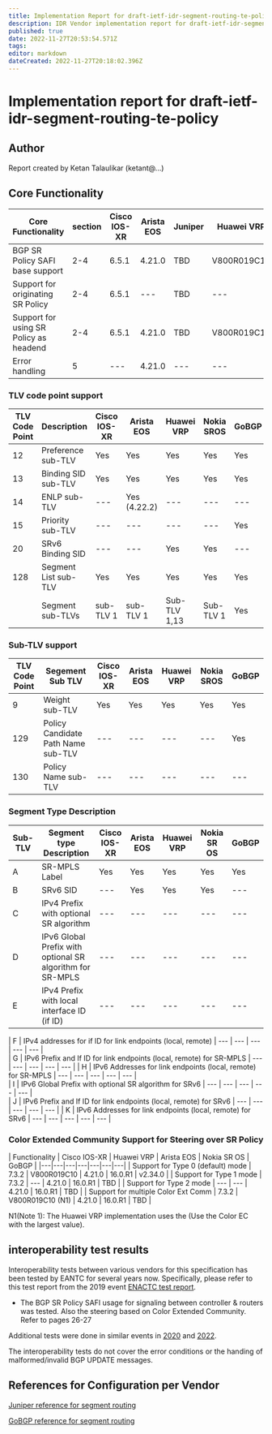 ```yaml
---
title: Implementation Report for draft-ietf-idr-segment-routing-te-policy 
description: IDR Vendor implementation report for draft-ietf-idr-segment-routing-te-policy
published: true
date: 2022-11-27T20:53:54.571Z
tags: 
editor: markdown
dateCreated: 2022-11-27T20:18:02.396Z
---
```


# Implementation report for draft-ietf-idr-segment-routing-te-policy

## Author
Report created by Ketan Talaulikar (ketant@…)

## Core Functionality 

| Core Functionality | section |	Cisco IOS-XR | Arista EOS |	Juniper |	Huawei VRP	| Nokia SROS |	GoBGP | 
|---|---|---|---|---|---|---|---|
|BGP SR Policy SAFI base support | 2-4 | 6.5.1 |	4.21.0 | TBD | V800R019C10 |	16.0.R1 |	v2.34.0 |
|Support for originating SR Policy | 2-4 | 6.5.1 | ---   | TBD	|  ---       |	16.0.R1 |	v2.34.0 | 
| Support for using SR Policy as headend |	2-4	| 6.5.1 |	4.21.0 | TBD |	V800R019C10 |	16.0.R1 |	TBD |
| Error handling |	5	 | --- | 4.21.0 | --- | --- | --- | --- | 			

### TLV code point support 

| TLV Code Point |	Description	 | Cisco IOS-XR | 	Arista EOS | Huawei VRP |	Nokia SROS | GoBGP | 
|---|---|---|---|---|---|---|
| 12	| Preference sub-TLV   | Yes | Yes          | Yes | Yes | Yes |
| 13	| Binding SID sub-TLV	 | Yes | Yes          | Yes | Yes | Yes |
| 14  |	ENLP sub-TLV	       | --- | Yes (4.22.2) | --- | --- | --- |
| 15	| Priority sub-TLV	   | --- | ---          | --- | --- | Yes |
| 20	| SRv6 Binding SID	   | --- | ---          | Yes | Yes | --- |
| 128 |	Segment List sub-TLV | Yes | Yes	        | Yes	| Yes	| Yes |
|     | Segment sub-TLVs	   | sub-TLV 1 | sub-TLV 1 | Sub-TLV 1,13 |	Sub-TLV 1 | 	Yes | 

### Sub-TLV support 

| TLV Code Point |	Segement Sub TLV	 | Cisco IOS-XR | 	Arista EOS | Huawei VRP |	Nokia SROS | GoBGP | 
|---|---|---|---|---|---|---|
|   9  |	Weight sub-TLV                    | Yes | Yes | Yes | Yes |	Yes |
| 129	 | Policy Candidate Path Name sub-TLV |	--- | --- |	--- | --- |	Yes |
| 130  | Policy Name sub-TLV	              | --- | --- | --- | --- | --- |

### Segment Type Description 

| Sub-TLV |	Segment type Description | Cisco IOS-XR |	Arista EOS |	Huawei VRP | Nokia SR OS | GoBGP |
|---|---|---|---|---|---|---|
| A  | SR-MPLS Label  | Yes | Yes | Yes | Yes |	Yes | 
| B	 | SRv6 SID	      | --- | Yes | Yes | Yes | 	--- | 
| C	 | IPv4 Prefix with optional SR algorithm	 | --- | --- | --- | --- | --- |		
| D	 | IPv6 Global Prefix with optional SR algorithm for SR-MPLS	| --- | --- | --- | --- | --- |		
| E	 | IPv4 Prefix with local interface ID (if ID) | --- | --- | --- | --- | --- |

| F	 | IPv4 addresses for if ID for link endpoints (local, remote)  | --- | --- | --- | --- | --- |		
| G	 | IPv6 Prefix and If ID for link endpoints (local, remote) for SR-MPLS	| --- | --- | --- | --- | --- |
| H	 | IPv6 Addresses for link endpoints (local, remote) for SR-MPLS | --- | --- | --- | --- | --- |	
| I	 | IPv6 Global Prefix with optional SR algorithm for SRv6 | --- | --- | --- | --- | --- |		
| J	 | IPv6 Prefix and If ID for link endpoints (local, remote) for SRv6 | --- | --- | --- | --- | --- |
| K |	IPv6 Addresses for link endpoints (local, remote) for SRv6 | --- | --- | --- | --- | --- |	

### Color Extended Community Support for Steering over SR Policy

| Functionality               | Cisco IOS-XR	| Huawei VRP  | Arista EOS |	Nokia SR OS |	GoBGP |
|---|---|---|---|---|---|---|
| Support for Type 0 (default) mode   | 7.3.2 | V800R019C10      | 4.21.0	| 16.0.R1 |	v2.34.0 |
| Support for Type 1 mode	            | 7.3.2	| ---       	     | 4.21.0	| 16.0.R1 |	TBD     |
| Support for Type 2 mode             |	---   | ---              | 4.21.0	| 16.0.R1	| TBD     |
| Support for multiple Color Ext Comm	| 7.3.2 |	V800R019C10 (N1) | 4.21.0 | 16.0.R1	| TBD |

N1(Note 1):  The Huawei VRP implementation uses the (Use the Color EC with the largest value). 

## interoperability test results 
Interoperability tests between various vendors for this specification has been tested by EANTC for several years now. Specifically, please refer to this test report from the 2019 event
[ENACTC test report](https://eantc.de/fileadmin/eantc/downloads/News/2019/EANTC-MPLSSDNNFV2019-WhitePaper-v1.2.pdf).  

- The BGP SR Policy SAFI usage for signaling between controller & routers was tested.  Also the steering based on Color Extended Community.  Refer to pages 26-27

Additional tests were done in similar events in [2020](https://eantc.de/fileadmin/eantc/downloads/events/MPLS2020/EANTC-MPLSSDNNFV2020-WhitePaper.pdf) and [2022](​https://eantc.de/fileadmin/eantc/downloads/events/2022/EANTC-InteropTest2022-TestReport.pdf). 
 
 The interoperability tests do not cover the error conditions or the handing of malformed/invalid BGP
 UPDATE messages.
 
 ## References for Configuration per Vendor

[Juniper reference for segment routing](https://www.juniper.net/documentation/us/en/software/junos/standards/topics/concept/segment-routing.html) 

[GoBGP reference for segment routing](https://github.com/osrg/gobgp/blob/master/docs/sources/lib-srpolicy.md)


 
 
